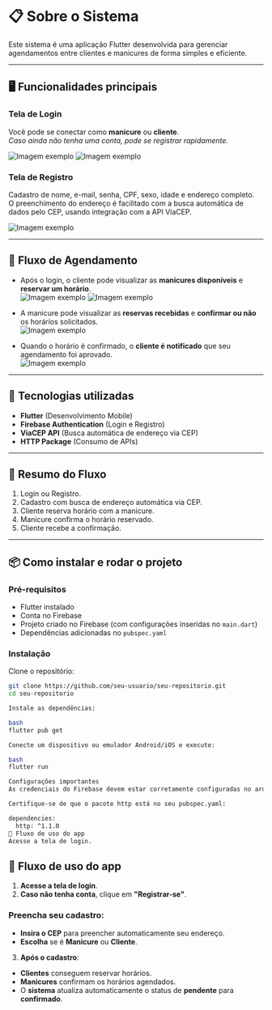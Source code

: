 # 📋 Sobre o Sistema

Este sistema é uma aplicação Flutter desenvolvida para gerenciar agendamentos entre clientes e manicures de forma simples e eficiente.

---

## 🖥 Funcionalidades principais

### Tela de Login
Você pode se conectar como **manicure** ou **cliente**.  
*Caso ainda não tenha uma conta, pode se registrar rapidamente.*

![Imagem exemplo](img1.jpeg)
![Imagem exemplo](img4.jpeg)

### Tela de Registro
Cadastro de nome, e-mail, senha, CPF, sexo, idade e endereço completo.  
O preenchimento do endereço é facilitado com a busca automática de dados pelo CEP, usando integração com a API ViaCEP.

![Imagem exemplo](img3.jpeg)

---

## 🔄 Fluxo de Agendamento

- Após o login, o cliente pode visualizar as **manicures disponíveis** e **reservar um horário**.  
![Imagem exemplo](img5.jpeg)
![Imagem exemplo](img6.jpeg)

- A manicure pode visualizar as **reservas recebidas** e **confirmar ou não** os horários solicitados.  
  ![Imagem exemplo](img7.jpeg)

- Quando o horário é confirmado, o **cliente é notificado** que seu agendamento foi aprovado.  
![Imagem exemplo](img8.jpeg)

---

## 🚀 Tecnologias utilizadas

- **Flutter** (Desenvolvimento Mobile)
- **Firebase Authentication** (Login e Registro)
- **ViaCEP API** (Busca automática de endereço via CEP)
- **HTTP Package** (Consumo de APIs)

---

## 🎯 Resumo do Fluxo

1. Login ou Registro.
2. Cadastro com busca de endereço automática via CEP.
3. Cliente reserva horário com a manicure.
4. Manicure confirma o horário reservado.
5. Cliente recebe a confirmação.

---

## 📦 Como instalar e rodar o projeto

### Pré-requisitos

- Flutter instalado
- Conta no Firebase
- Projeto criado no Firebase (com configurações inseridas no `main.dart`)
- Dependências adicionadas no `pubspec.yaml`

### Instalação

Clone o repositório:

```bash
git clone https://github.com/seu-usuario/seu-repositorio.git
cd seu-repositorio

Instale as dependências:

bash
flutter pub get

Conecte um dispositivo ou emulador Android/iOS e execute:

bash
flutter run

Configurações importantes
As credenciais do Firebase devem estar corretamente configuradas no arquivo main.dart.

Certifique-se de que o pacote http está no seu pubspec.yaml:

dependencies:
  http: ^1.1.0
📱 Fluxo de uso do app
Acesse a tela de login.
```

## 📱 Fluxo de uso do app

1. **Acesse a tela de login**.
2. **Caso não tenha conta**, clique em **"Registrar-se"**.

### Preencha seu cadastro:

- **Insira o CEP** para preencher automaticamente seu endereço.
- **Escolha** se é **Manicure** ou **Cliente**.

3. **Após o cadastro**:

- **Clientes** conseguem reservar horários.
- **Manicures** confirmam os horários agendados.
- O **sistema** atualiza automaticamente o status de **pendente** para **confirmado**.
